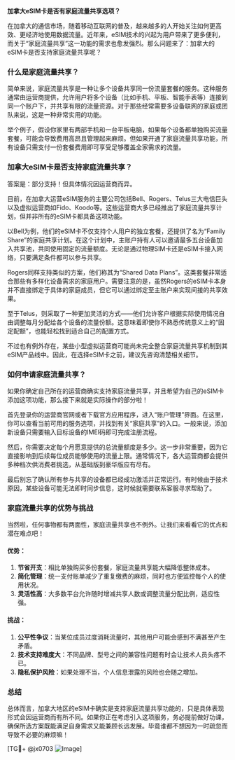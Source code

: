 **加拿大eSIM卡是否有家庭流量共享选项？**

在加拿大的通信市场，随着移动互联网的普及，越来越多的人开始关注如何更高效、更经济地使用数据流量。近年来，eSIM技术的兴起为用户带来了更多便利，而关于“家庭流量共享”这一功能的需求也愈发强烈。那么问题来了：加拿大的eSIM卡是否支持家庭流量共享呢？

### 什么是家庭流量共享？

简单来说，家庭流量共享是一种让多个设备共享同一份流量套餐的服务。这种服务通常由运营商提供，允许用户将多个设备（比如手机、平板、智能手表等）连接到同一个账户下，并共享有限的流量资源。对于那些经常需要多设备联网的家庭或团队来说，这是一种非常实用的功能。

举个例子，假设你家里有两部手机和一台平板电脑，如果每个设备都单独购买流量套餐，可能会导致费用高昂且管理起来麻烦。但如果开通了家庭流量共享功能，所有设备只需支付一份套餐费用即可享受足够覆盖全家需求的流量。

### 加拿大eSIM卡是否支持家庭流量共享？

答案是：部分支持！但具体情况因运营商而异。

目前，在加拿大运营eSIM服务的主要公司包括Bell、Rogers、Telus三大电信巨头以及虚拟运营商如Fido、Koodo等。这些运营商大多已经推出了家庭流量共享计划，但并非所有的eSIM卡都具备这项功能。

以Bell为例，他们的eSIM卡不仅支持个人用户的独立套餐，还提供了名为“Family Share”的家庭共享计划。在这个计划中，主账户持有人可以邀请最多五台设备加入共享池，共同使用固定的流量额度。无论是通过物理SIM卡还是eSIM卡接入网络，只要满足条件都可以参与共享。

Rogers同样支持类似的方案，他们称其为“Shared Data Plans”。这类套餐非常适合那些有多样化设备需求的家庭用户。需要注意的是，虽然Rogers的eSIM卡本身并不直接绑定于具体的家庭成员，但它可以通过绑定至主账户来实现间接的共享效果。

至于Telus，则采取了一种更加灵活的方式——他们允许客户根据实际使用情况自由调整每月分配给各个设备的流量份额。这意味着即使你不熟悉传统意义上的“固定配额”，也能轻松找到适合自己的配置方式。

不过也有例外存在，某些小型虚拟运营商可能尚未完全整合家庭流量共享机制到其eSIM产品线中。因此，在选择eSIM卡之前，建议先咨询清楚相关细节。

### 如何申请家庭流量共享？

如果你确定自己所在的运营商确实支持家庭流量共享，并且希望为自己的eSIM卡添加这项功能，那么接下来就是实际操作的部分啦！

首先登录你的运营商官网或者下载官方应用程序，进入“账户管理”界面。在这里，你可以查看当前可用的服务选项，并找到有关“家庭共享”的入口。一般来说，添加新设备只需要输入目标设备的IMEI码即可完成注册流程。

然后，你需要决定每个月愿意提供的总流量额度是多少。这一步非常重要，因为它直接影响到后续每位成员能够使用的流量上限。通常情况下，各大运营商都会提供多种档次供消费者挑选，从基础版到豪华版应有尽有。

最后别忘了确认所有参与共享的设备都已经成功激活并正常运行。有时候由于技术原因，某些设备可能无法即时同步信息，这时候就需要联系客服寻求帮助了。

### 家庭流量共享的优势与挑战

当然啦，任何事物都有两面性，家庭流量共享也不例外。让我们来看看它的优点和潜在难点吧！

#### 优势：
1. **节省开支**：相比单独购买多份套餐，家庭流量共享能大幅降低整体成本。
2. **简化管理**：统一支付账单减少了重复缴费的麻烦，同时也方便监控每个人的使用状况。
3. **灵活性高**：大多数平台允许随时增减共享人数或调整流量分配比例，适应性强。

#### 挑战：
1. **公平性争议**：当某位成员过度消耗流量时，其他用户可能会感到不满甚至产生矛盾。
2. **技术支持难度大**：不同品牌、型号之间的兼容性问题有时会让技术人员头疼不已。
3. **隐私保护风险**：如果处理不当，个人信息泄露的风险也会随之增加。

### 总结

总体而言，加拿大地区的eSIM卡确实是支持家庭流量共享功能的，只是具体表现形式会因运营商而有所不同。如果你正在考虑引入这项服务，务必提前做好功课，确保所选方案既能满足自身需求又能兼顾长远发展。毕竟谁都不想因为一时疏忽而导致不必要的麻烦嘛！

[TG💪+ @jx0703 ![Image](https://github.com/user-attachments/assets/dbca1d08-cadb-493c-b0ec-ad6f7a83f270)]